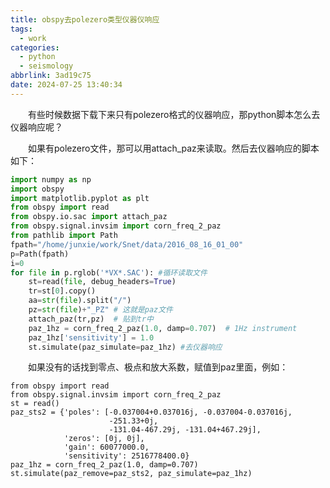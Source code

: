 ```yaml
---
title: obspy去polezero类型仪器仪响应
tags:
  - work
categories:
  - python
  - seismology
abbrlink: 3ad19c75
date: 2024-07-25 13:40:34
---
```

&emsp;&emsp;有些时候数据下载下来只有polezero格式的仪器响应，那python脚本怎么去仪器响应呢？
<!--less-->
&emsp;&emsp;如果有polezero文件，那可以用attach_paz来读取。然后去仪器响应的脚本如下：
```python
import numpy as np
import obspy
import matplotlib.pyplot as plt
from obspy import read
from obspy.io.sac import attach_paz
from obspy.signal.invsim import corn_freq_2_paz
from pathlib import Path
fpath="/home/junxie/work/Snet/data/2016_08_16_01_00"
p=Path(fpath)
i=0
for file in p.rglob('*VX*.SAC'): #循环读取文件
    st=read(file, debug_headers=True)
    tr=st[0].copy()
    aa=str(file).split("/")
    pz=str(file)+"_PZ" # 这就是paz文件
    attach_paz(tr,pz)  # 贴到tr中
    paz_1hz = corn_freq_2_paz(1.0, damp=0.707)  # 1Hz instrument
    paz_1hz['sensitivity'] = 1.0
    st.simulate(paz_simulate=paz_1hz) #去仪器响应
```
&emsp;&emsp;如果没有的话找到零点、极点和放大系数，赋值到paz里面，例如：
```
from obspy import read
from obspy.signal.invsim import corn_freq_2_paz
st = read()
paz_sts2 = {'poles': [-0.037004+0.037016j, -0.037004-0.037016j,
                      -251.33+0j,
                      -131.04-467.29j, -131.04+467.29j],
            'zeros': [0j, 0j],
            'gain': 60077000.0,
            'sensitivity': 2516778400.0}
paz_1hz = corn_freq_2_paz(1.0, damp=0.707)
st.simulate(paz_remove=paz_sts2, paz_simulate=paz_1hz)
```
